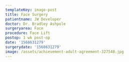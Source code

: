 ```yaml
---
templateKey: image-post
title: Face Surgery
patientname: JW Developer
doctor: Dr. Bradley Ashpole
surgeryarea: Face
procedure: Face Lift
postop: 1 wk post-op
date: '1568631279'
surgerydate: '1568631279'
image: /assets/achievement-adult-agreement-327540.jpg
---
```


